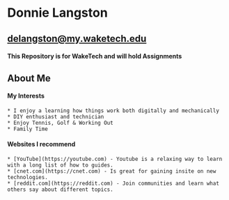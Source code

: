 # Donnie Langston

## delangston@my.waketech.edu

#### This Repository is for WakeTech and will hold Assignments

## About Me
#### My Interests
	* I enjoy a learning how things work both digitally and mechanically
	* DIY enthusiast and technician
	* Enjoy Tennis, Golf & Working Out 
	* Family Time
	
#### Websites I recommend
	* [YouTube](https://youtube.com) - Youtube is a relaxing way to learn  with a long list of how to guides.
	* [cnet.com](https://cnet.com) - Is great for gaining insite on new technologies.
	* [reddit.com](https://reddit.com) - Join communities and learn what others say about different topics.
	

